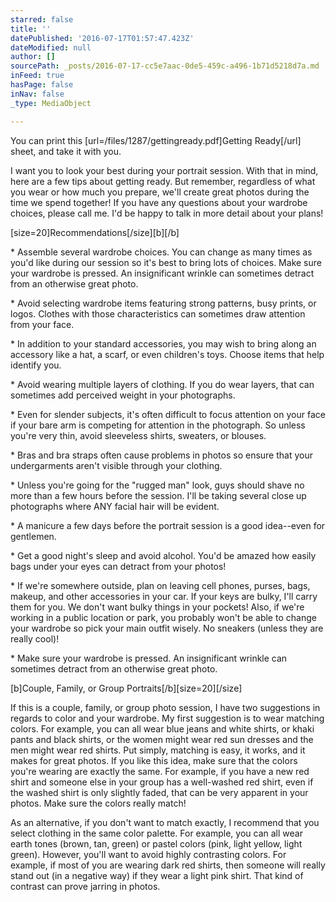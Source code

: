 ```yaml
---
starred: false
title: ''
datePublished: '2016-07-17T01:57:47.423Z'
dateModified: null
author: []
sourcePath: _posts/2016-07-17-cc5e7aac-0de5-459c-a496-1b71d5218d7a.md
inFeed: true
hasPage: false
inNav: false
_type: MediaObject

---
```

You can print this \[url=/files/1287/gettingready.pdf\]Getting Ready\[/url\] sheet, and take it with you.

I want you to look your best during your portrait session. With that in mind, here are a few tips about getting ready. But remember, regardless of what you wear or how much you prepare, we'll create great photos during the time we spend together! If you have any questions about your wardrobe choices, please call me. I'd be happy to talk in more detail about your plans!

\[size=20\]Recommendations\[/size\]\[b\]\[/b\]

\* Assemble several wardrobe choices. You can change as many times as you'd like during our session so it's best to bring lots of choices. Make sure your wardrobe is pressed. An insignificant wrinkle can sometimes detract from an otherwise great photo.

\* Avoid selecting wardrobe items featuring strong patterns, busy prints, or logos. Clothes with those characteristics can sometimes draw attention from your face.

\* In addition to your standard accessories, you may wish to bring along an accessory like a hat, a scarf, or even children's toys. Choose items that help identify you.

\* Avoid wearing multiple layers of clothing. If you do wear layers, that can sometimes add perceived weight in your photographs.

\* Even for slender subjects, it's often difficult to focus attention on your face if your bare arm is competing for attention in the photograph. So unless you're very thin, avoid sleeveless shirts, sweaters, or blouses.

\* Bras and bra straps often cause problems in photos so ensure that your undergarments aren't visible through your clothing.

\* Unless you're going for the "rugged man" look, guys should shave no more than a few hours before the session. I'll be taking several close up photographs where ANY facial hair will be evident.

\* A manicure a few days before the portrait session is a good idea--even for gentlemen.

\* Get a good night's sleep and avoid alcohol. You'd be amazed how easily bags under your eyes can detract from your photos!

\* If we're somewhere outside, plan on leaving cell phones, purses, bags, makeup, and other accessories in your car. If your keys are bulky, I'll carry them for you. We don't want bulky things in your pockets! Also, if we're working in a public location or park, you probably won't be able to change your wardrobe so pick your main outfit wisely. No sneakers (unless they are really cool)!

\* Make sure your wardrobe is pressed. An insignificant wrinkle can sometimes detract from an otherwise great photo.

\[b\]Couple, Family, or Group Portraits\[/b\]\[size=20\]\[/size\]

If this is a couple, family, or group photo session, I have two suggestions in regards to color and your wardrobe. My first suggestion is to wear matching colors. For example, you can all wear blue jeans and white shirts, or khaki pants and black shirts, or the women might wear red sun dresses and the men might wear red shirts. Put simply, matching is easy, it works, and it makes for great photos. If you like this idea, make sure that the colors you're wearing are exactly the same. For example, if you have a new red shirt and someone else in your group has a well-washed red shirt, even if the washed shirt is only slightly faded, that can be very apparent in your photos. Make sure the colors really match!

As an alternative, if you don't want to match exactly, I recommend that you select clothing in the same color palette. For example, you can all wear earth tones (brown, tan, green) or pastel colors (pink, light yellow, light green). However, you'll want to avoid highly contrasting colors. For example, if most of you are wearing dark red shirts, then someone will really stand out (in a negative way) if they wear a light pink shirt. That kind of contrast can prove jarring in photos.
